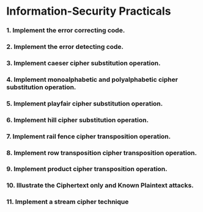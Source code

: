 # **Information-Security Practicals**

### 1. Implement the error correcting code.

### 2. Implement the error detecting code.

### 3. Implement caeser cipher substitution operation.

### 4. Implement monoalphabetic and polyalphabetic cipher substitution operation.

### 5. Implement playfair cipher substitution operation.

### 6. Implement hill cipher substitution operation.

### 7. Implement rail fence cipher transposition operation.

### 8. Implement row transposition cipher transposition operation.

### 9. Implement product cipher transposition operation.

### 10. Illustrate the Ciphertext only and Known Plaintext attacks.

### 11. Implement a stream cipher technique
